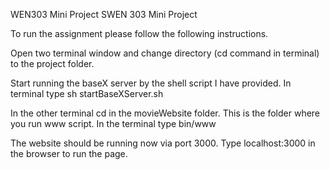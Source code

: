 WEN303 Mini Project
SWEN 303 Mini Project


To run the assignment please follow the following instructions.

Open two terminal window and change directory (cd command in terminal) to the
project folder.

Start running the baseX server by the shell script I have provided. In terminal type
sh startBaseXServer.sh

In the other terminal cd in the movieWebsite folder. This is the folder where you run
www script. In the terminal type
bin/www

The website should be running now via port 3000.
Type localhost:3000 in the browser to run the page.

